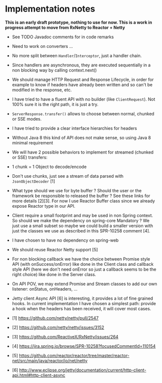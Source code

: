 Implementation notes
====================

**This is an early draft prototype, nothing to use for now. This is a work in progress
attempt to move from RxNetty to Reactor + Netty**

- See TODO Javadoc comments for in code remarks
- Need to work on converters ...
- No more split between `Handler`/`Interceptor`, just a handler chain.
- Since handlers are asynchronous, they are executed sequentially in a non blocking way by calling context.next()
- We should manage HTTP Request and Response Lifecycle, in order for example to know if
  headers have already been written and so can't be modified in the response, etc.
- I have tried to have a fluent API with no builder (like `ClientRequest`). Not 100% sure it is the right path, it is just a try.
- `ServerResponse.transfer()` allows to choose between normal, chunked or SSE modes.
- I have tried to provide a clear interface hierarchies for headers
- Without Java 8 this kind of API does not make sense, so using Java 8 minimal requirement
- We will have 2 possible behaviors to implement for streamed (chunked or SSE) transfers:
 - 1 chunk = 1 Object to decode/encode
 - Don't use chunks, just see a stream of data parsed with `JsonObjectDecoder` [1]
- What type should we use for byte buffer ? Should the user or the framework be responsible to released the buffer ?
  See these links for more details [2][3]. For now I use Reactor Buffer class since we already expose Reactor type
  in our API.
- Client require a small footprint and may be used in non Spring context. So should we make
  the dependency on spring-core Mandatory ? We just use a small subset so maybe we could build
  a smaller version with just the classes we use as described in this SPR-10258 comment [4].
- I have chosen to have no dependency on spring-web
- We should reuse Reactor Netty support [5]
- For non blocking callback we have the choice between Promise style API (with onSuccess/onError) like done in the Client
  class and callback style API (here we don't need onError so just a callback seems to be the right choice) like done in
  the Server class.
- On API POV, we may extend Promise and Stream classes to add our own listener: onStatus, onHeaders, ...
- Jetty client Async API [6] is interesting, it provides a lot of fine grained hooks. In current implementation
  I have chosen a simplest path: provide a hook when the headers has been received, it will cover most cases.


- [1] https://github.com/netty/netty/pull/2547
- [2] https://github.com/netty/netty/issues/3152
- [3] https://github.com/ReactiveX/RxNetty/issues/264
- [4] https://jira.spring.io/browse/SPR-10258?focusedCommentId=110154
- [5] https://github.com/reactor/reactor/tree/master/reactor-net/src/main/java/reactor/io/net/netty
- [6] http://www.eclipse.org/jetty/documentation/current/http-client-api.html#http-client-async

